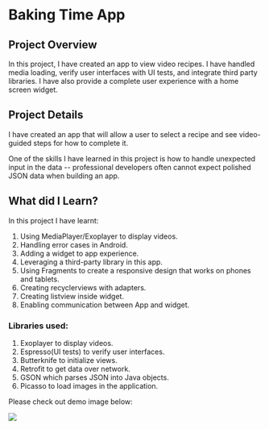 # Baking Time App

## Project Overview

In this project, I have created an app to view video recipes. I have handled media loading, verify user interfaces with UI tests, and integrate third party libraries. I have also provide a complete user experience with a home screen widget.


## Project Details

I have created an app that will allow a user to select a recipe and see video-guided steps for how to complete it.

One of the skills I have learned in this project is how to handle unexpected input in the data -- professional developers often cannot expect polished JSON data when building an app.


## What did I Learn?

In this project I have learnt:

1. Using MediaPlayer/Exoplayer to display videos.
2. Handling error cases in Android.
3. Adding a widget to app experience.
4. Leveraging a third-party library in this app.
5. Using Fragments to create a responsive design that works on phones and tablets.
6. Creating recyclerviews with adapters.
7. Creating listview inside widget. 
8. Enabling communication between App and widget.

### Libraries used: 

1. Exoplayer to display videos.
2. Espresso(UI tests) to verify user interfaces.
3. Butterknife to initialize views.
4. Retrofit to get data over network.
5. GSON which parses JSON into Java objects.
6. Picasso to load images in the application.

Please check out demo image below:

![](2019_01_16_15_27_41.gif)




